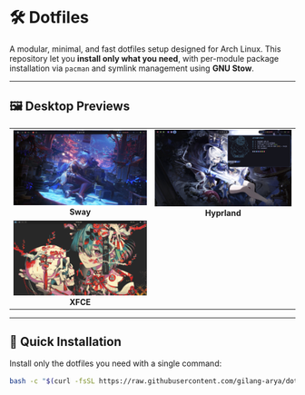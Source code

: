 # 🛠️ Dotfiles

A modular, minimal, and fast dotfiles setup designed for Arch Linux. This repository let you **install only what you need**, with per-module package installation via `pacman` and symlink management using **GNU Stow**.

---

## 🖼️ Desktop Previews

<table>
  <tr>
    <td align="center">
      <img src="./Screenshots/sway.png" alt="Sway Screenshot" width="300" />
      <br />
      <strong>Sway</strong>
    </td>
    <td align="center">
      <img src="./Screenshots/hyprland.png" alt="Hyprland Screenshot" width="300" />
      <br />
      <strong>Hyprland</strong>
    </td>
  </tr>
  <tr>
    <td align="center">
      <img src="./Screenshots/xfce4.png" alt="XFCE Screenshot" width="300" />
      <br />
      <strong>XFCE</strong>
    </td>
  </tr>
</table>

---

## 🚀 Quick Installation

Install only the dotfiles you need with a single command:

```bash
bash -c "$(curl -fsSL https://raw.githubusercontent.com/gilang-arya/dotfiles/main/install.sh)"
